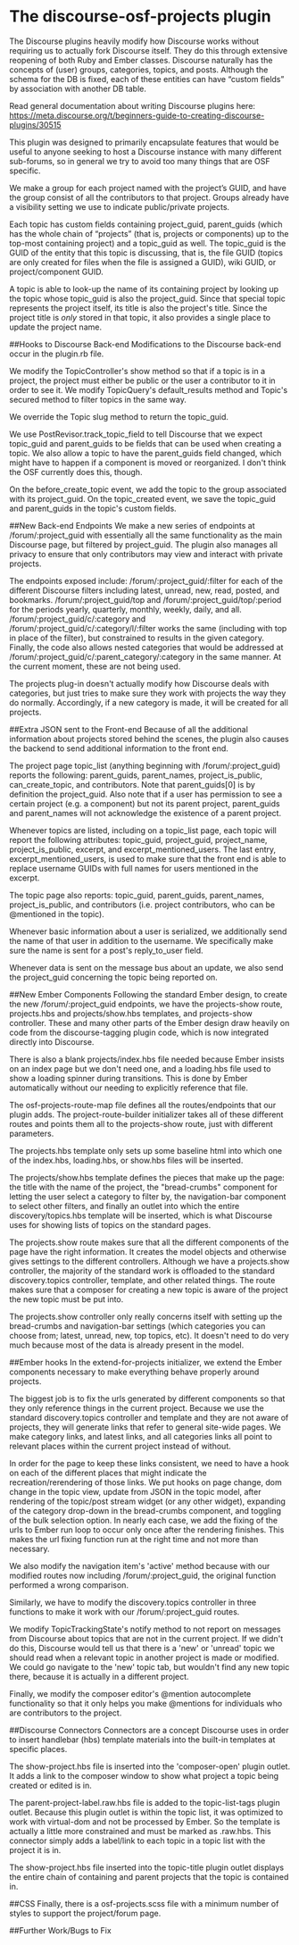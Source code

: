 # The discourse-osf-projects plugin
The Discourse plugins heavily modify how Discourse works without requiring us to actually fork Discourse itself. They do this through extensive reopening of both Ruby and Ember classes. Discourse naturally has the concepts of (user) groups, categories, topics, and posts. Although the schema for the DB is fixed, each of these entities can have “custom fields” by association with another DB table.

Read general documentation about writing Discourse plugins here: https://meta.discourse.org/t/beginners-guide-to-creating-discourse-plugins/30515

This plugin was designed to primarily encapsulate features that would be useful to anyone seeking to host a Discourse instance with many different sub-forums, so in general we try to avoid too many things that are OSF specific.

We make a group for each project named with the project’s GUID, and have the group consist of all the contributors to that project. Groups already have a visibility setting we use to indicate public/private projects.

Each topic has custom fields containing project_guid, parent_guids (which has the whole chain of “projects” (that is, projects or components) up to the top-most containing project) and a topic_guid as well. The topic_guid is the GUID of the entity that this topic is discussing, that is, the file GUID (topics are only created for files when the file is assigned a GUID), wiki GUID, or project/component GUID.

A topic is able to look-up the name of its containing project by looking up the topic whose topic_guid is also the project_guid. Since that special topic represents the project itself, its title is also the project's title. Since the project title is _only_ stored in that topic, it also provides a single place to update the project name.

##Hooks to Discourse Back-end
Modifications to the Discourse back-end occur in the plugin.rb file.

We modify the TopicController's show method so that if a topic is in a project, the project must either be public or the user a contributor to it in order to see it.
We modify TopicQuery's default_results method and Topic's secured method to filter topics in the same way.

We override the Topic slug method to return the topic_guid.

We use PostRevisor.track_topic_field to tell Discourse that we expect topic_guid and parent_guids to be fields that can be used when creating a topic. We also allow a topic to have the parent_guids field changed, which might have to happen if a component is moved or reorganized. I don't think the OSF currently does this, though.

On the before_create_topic event, we add the topic to the group associated with its project_guid.
On the topic_created event, we save the topic_guid and parent_guids in the topic's custom fields.

##New Back-end Endpoints
We make a new series of endpoints at /forum/:project_guid with essentially all the same functionality as the main Discourse page, but filtered by project_guid. The plugin also manages all privacy to ensure that only contributors may view and interact with private projects.

The endpoints exposed include:
/forum/:project_guid/:filter for each of the different Discourse filters including latest, unread, new, read, posted, and bookmarks.
/forum/:project_guid/top and /forum/:project_guid/top/:period for the periods yearly, quarterly, monthly, weekly, daily, and all.
/forum/:project_guid/c/:category and /forum/:project_guid/c/:category/l/:filter works the same (including with top in place of the filter), but constrained to results in the given category.
Finally, the code also allows nested categories that would be addressed at /forum/:project_guid/c/:parent_category/:category in the same manner. At the current moment, these are not being used.

The projects plug-in doesn't actually modify how Discourse deals with categories, but just tries to make sure they work with projects the way they do normally. Accordingly, if a new category is made, it will be created for all projects.

##Extra JSON sent to the Front-end
Because of all the additional information about projects stored behind the scenes, the plugin also causes the backend to send additional information to the front end.

The project page topic_list (anything beginning with /forum/:project_guid) reports the following: parent_guids, parent_names, project_is_public, can_create_topic, and contributors. Note that parent_guids[0] is by definition the project_guid. Also note that if a user has permission to see a certain project (e.g. a component) but not its parent project, parent_guids and parent_names will not acknowledge the existence of a parent project.

Whenever topics are listed, including on a topic_list page, each topic will report the following attributes: topic_guid, project_guid, project_name, project_is_public, excerpt, and excerpt_mentioned_users. The last entry, excerpt_mentioned_users, is used to make sure that the front end is able to replace username GUIDs with full names for users mentioned in the excerpt.

The topic page also reports: topic_guid, parent_guids, parent_names, project_is_public, and contributors (i.e. project contributors, who can be \@mentioned in the topic).

Whenever basic information about a user is serialized, we additionally send the name of that user in addition to the username. We specifically make sure the name is sent for a post's reply_to_user field.

Whenever data is sent on the message bus about an update, we also send the project_guid concerning the topic being reported on.

##New Ember Components
Following the standard Ember design, to create the new /forum/:project_guid endpoints, we have the projects-show route, projects.hbs and projects/show.hbs templates, and projects-show controller. These and many other parts of the Ember design draw heavily on code from the discourse-tagging plugin code, which is now integrated directly into Discourse.

There is also a blank projects/index.hbs file needed because Ember insists on an index page but we don't need one, and a loading.hbs file used to show a loading spinner during transitions. This is done by Ember automatically without our needing to explicitly reference that file.

The osf-projects-route-map file defines all the routes/endpoints that our plugin adds. The project-route-builder initializer takes all of these different routes and points them all to the projects-show route, just with different parameters.

The projects.hbs template only sets up some baseline html into which one of the index.hbs, loading.hbs, or show.hbs files will be inserted.

The projects/show.hbs template defines the pieces that make up the page: the title with the name of the project, the "bread-crumbs" component for letting the user select a category to filter by, the navigation-bar component to select other filters, and finally an outlet into which the entire discovery/topics.hbs template will be inserted, which is what Discourse uses for showing lists of topics on the standard pages.

The projects.show route makes sure that all the different components of the page have the right information. It creates the model objects and otherwise gives settings to the different controllers. Although we have a projects.show controller, the majority of the standard work is offloaded to the standard discovery.topics controller, template, and other related things. The route makes sure that a composer for creating a new topic is aware of the project the new topic must be put into.

The projects.show controller only really concerns itself with setting up the bread-crumbs and navigation-bar settings (which categories you can choose from; latest, unread, new, top topics, etc). It doesn't need to do very much because most of the data is already present in the model.

##Ember hooks
In the extend-for-projects initializer, we extend the Ember components necessary to make everything behave properly around projects.

The biggest job is to fix the urls generated by different components so that they only reference things in the current project. Because we use the standard discovery.topics controller and template and they are not aware of projects, they will generate links that refer to general site-wide pages. We make category links, and latest links, and all categories links all point to relevant places within the current project instead of without.

In order for the page to keep these links consistent, we need to have a hook on each of the different places that might indicate the recreation/rerendering of those links. We put hooks on page change, dom change in the topic view, update from JSON in the topic model, after rendering of the topic/post stream widget (or any other widget), expanding of the category drop-down in the bread-crumbs component, and toggling of the bulk selection option. In nearly each case, we add the fixing of the urls to Ember run loop to occur only once after the rendering finishes. This makes the url fixing function run at the right time and not more than necessary.

We also modify the navigation item's 'active' method because with our modified routes now including /forum/:project_guid, the original function performed a wrong comparison.

Similarly, we have to modify the discovery.topics controller in three functions to make it work with our /forum/:project_guid routes.

We modify TopicTrackingState's notify method to not report on messages from Discourse about topics that are not in the current project. If we didn't do this, Discourse would tell us that there is a 'new' or 'unread' topic we should read when a relevant topic in another project is made or modified. We could go navigate to the 'new' topic tab, but wouldn't find any new topic there, because it is actually in a different project.

Finally, we modify the composer editor's \@mention autocomplete functionality so that it only helps you make \@mentions for individuals who are contributors to the project.

##Discourse Connectors
Connectors are a concept Discourse uses in order to insert handlebar (hbs) template materials into the built-in templates at specific places.

The show-project.hbs file is inserted into the 'composer-open' plugin outlet. It adds a link to the composer window to show what project a topic being created or edited is in.

The parent-project-label.raw.hbs file is added to the topic-list-tags plugin outlet. Because this plugin outlet is within the topic list, it was optimized to work with virtual-dom and not be processed by Ember. So the template is actually a little more constrained and must be marked as .raw.hbs. This connector simply adds a label/link to each topic in a topic list with the project it is in.

The show-project.hbs file inserted into the topic-title plugin outlet displays the entire chain of containing and parent projects that the topic is contained in.

##CSS
Finally, there is a osf-projects.scss file with a minimum number of styles to support the project/forum page.

##Further Work/Bugs to Fix
